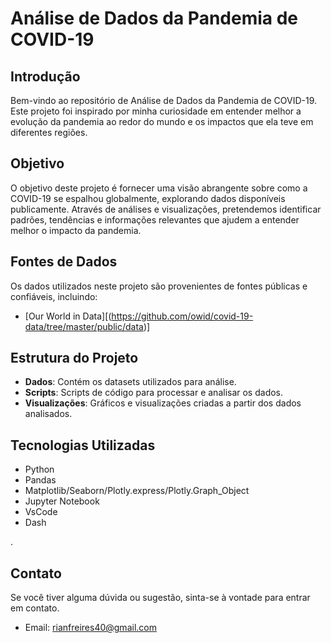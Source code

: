 # Análise de Dados da Pandemia de COVID-19

## Introdução

Bem-vindo ao repositório de Análise de Dados da Pandemia de COVID-19. Este projeto foi inspirado por minha curiosidade em entender melhor a evolução da pandemia ao redor do mundo e os impactos que ela teve em diferentes regiões.

## Objetivo

O objetivo deste projeto é fornecer uma visão abrangente sobre como a COVID-19 se espalhou globalmente, explorando dados disponíveis publicamente. Através de análises e visualizações, pretendemos identificar padrões, tendências e informações relevantes que ajudem a entender melhor o impacto da pandemia.

## Fontes de Dados

Os dados utilizados neste projeto são provenientes de fontes públicas e confiáveis, incluindo:

- [Our World in Data][(https://github.com/owid/covid-19-data/tree/master/public/data)]


## Estrutura do Projeto

- **Dados**: Contém os datasets utilizados para análise.
- **Scripts**: Scripts de código para processar e analisar os dados.
- **Visualizações**: Gráficos e visualizações criadas a partir dos dados analisados.

## Tecnologias Utilizadas

- Python
- Pandas
- Matplotlib/Seaborn/Plotly.express/Plotly.Graph_Object
- Jupyter Notebook
- VsCode
- Dash

.

## Contato

Se você tiver alguma dúvida ou sugestão, sinta-se à vontade para entrar em contato.

- Email: rianfreires40@gmail.com
